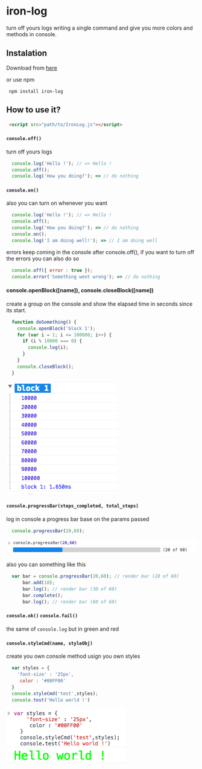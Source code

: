 # iron-log
turn off yours logs writing a single command and give you more colors and methods in console.

## Instalation
Download from [here][download] 

or use npm
```shell
 npm install iron-log
```

## How to use it?

```html
 <script src="path/to/IronLog.js"></script>
```

#### `console.off()`
turn off yours logs 

```javascript
  console.log('Hello !'); // => Hello !
  console.off();
  console.log('How you doing?'); => // do nothing
```  
#### `console.on()`
also you can turn on whenever you want

```javascript
  console.log('Hello !'); // => Hello !
  console.off();
  console.log('How you doing?'); => // do nothing
  console.on();
  console.log('I am doing well!'); => // I am doing well 
```  
errors keep coming in the console after console.off(), if you want to turn off the errors you can also do so

```javascript
  console.off({ error : true });
  console.error('Something went wrong'); => // do nothing
```  
#### console.openBlock([name]), console.closeBlock([name])
create a group on the console and show the elapsed time in seconds since its start.

```javascript 
  function doSomething() {
    console.openBlock('block 1');
    for (var i = 1; i <= 100000; i++) {
      if (i % 10000 === 0) {
        console.log(i);
      }
    }
    console.closeBlock();
  }
``` 
![Screenshot](https://github.com/reiniergs/ironLog/blob/master/docs/openBlock.png)

#### `console.progressBar(steps_completed, total_steps)`
log in console a progress bar base on the params passed 

```javascript
  console.progressBar(20,60);
```
![Screenshot](https://github.com/reiniergs/ironLog/blob/master/docs/styleCmd.png)

also you can something like this

```javascript
  var bar = console.progressBar(20,60); // render bar (20 of 60)
      bar.add(10);
      bar.log(); // render bar (30 of 60)
      bar.complete();
      bar.log(); // render bar (60 of 60)
```
#### `console.ok()` `console.fail()`
the same of `console.log` but in green and red

#### `console.styleCmd(name, styleObj)`
create you own console method usign you own styles

```javascript
  var styles = {
    'font-size' : '25px',
     color : '#00FF00'
  }
  console.styleCmd('test',styles);
  console.test('Hello world !')
```
![Screenshot](https://github.com/reiniergs/ironLog/blob/master/docs/progressBar.png)

[download]: https://github.com/reiniergs/ironLog/blob/master/dist/ironLog.js




